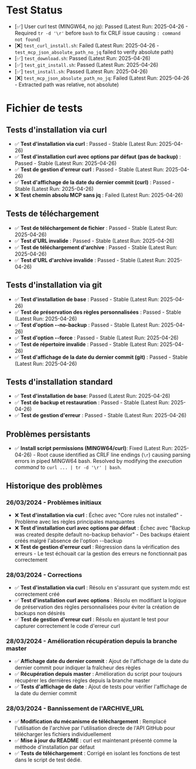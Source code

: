 # Test Status

- [✅] User curl test (MINGW64, no jq): Passed (Latest Run: 2025-04-26 - Required `tr -d '\r'` before `bash` to fix CRLF issue causing `: command not found`)
- [❌] `test_curl_install.sh`: Failed (Latest Run: 2025-04-26 - `test_mcp_json_absolute_path_no_jq` failed to verify absolute path)
- [✅] `test_download.sh`: Passed (Latest Run: 2025-04-26)
- [✅] `test_git_install.sh`: Passed (Latest Run: 2025-04-26)
- [✅] `test_install.sh`: Passed (Latest Run: 2025-04-26)
- [❌] `test_mcp_json_absolute_path_no_jq`: Failed (Latest Run: 2025-04-26 - Extracted path was relative, not absolute)

# Fichier de tests

## Tests d'installation via curl
- ✅ **Test d'installation via curl** : Passed - Stable (Latest Run: 2025-04-26)
- ✅ **Test d'installation curl avec options par défaut (pas de backup)** : Passed - Stable (Latest Run: 2025-04-26)
- ✅ **Test de gestion d'erreur curl** : Passed - Stable (Latest Run: 2025-04-26)
- ✅ **Test d'affichage de la date du dernier commit (curl)** : Passed - Stable (Latest Run: 2025-04-26)
- ❌ **Test chemin absolu MCP sans jq** : Failed (Latest Run: 2025-04-26)

## Tests de téléchargement
- ✅ **Test de téléchargement de fichier** : Passed - Stable (Latest Run: 2025-04-26)
- ✅ **Test d'URL invalide** : Passed - Stable (Latest Run: 2025-04-26)
- ✅ **Test de téléchargement d'archive** : Passed - Stable (Latest Run: 2025-04-26)
- ✅ **Test d'URL d'archive invalide** : Passed - Stable (Latest Run: 2025-04-26)

## Tests d'installation via git
- ✅ **Test d'installation de base** : Passed - Stable (Latest Run: 2025-04-26)
- ✅ **Test de préservation des règles personnalisées** : Passed - Stable (Latest Run: 2025-04-26)
- ✅ **Test d'option --no-backup** : Passed - Stable (Latest Run: 2025-04-26)
- ✅ **Test d'option --force** : Passed - Stable (Latest Run: 2025-04-26)
- ✅ **Test de répertoire invalide** : Passed - Stable (Latest Run: 2025-04-26)
- ✅ **Test d'affichage de la date du dernier commit (git)** : Passed - Stable (Latest Run: 2025-04-26)

## Tests d'installation standard
- ✅ **Test d'installation de base**: Passed (Latest Run: 2025-04-26)
- ✅ **Test de backup et restauration** : Passed - Stable (Latest Run: 2025-04-26)
- ✅ **Test de gestion d'erreur** : Passed - Stable (Latest Run: 2025-04-26)

## Problèmes persistants
- ✅ **Install script permissions (MINGW64/curl)**: Fixed (Latest Run: 2025-04-26) - Root cause identified as CRLF line endings (`\r`) causing parsing errors in piped MINGW64 bash. Resolved by modifying the *execution command* to `curl ... | tr -d '\r' | bash`.

## Historique des problèmes

### 26/03/2024 - Problèmes initiaux
- ❌ **Test d'installation via curl** : Échec avec "Core rules not installed" - Problème avec les règles principales manquantes
- ❌ **Test d'installation curl avec options par défaut** : Échec avec "Backup was created despite default no-backup behavior" - Des backups étaient créés malgré l'absence de l'option --backup
- ❌ **Test de gestion d'erreur curl** : Régression dans la vérification des erreurs - Le test échouait car la gestion des erreurs ne fonctionnait pas correctement

### 28/03/2024 - Corrections
- ✅ **Test d'installation via curl** : Résolu en s'assurant que system.mdc est correctement créé
- ✅ **Test d'installation curl avec options** : Résolu en modifiant la logique de préservation des règles personnalisées pour éviter la création de backups non désirés
- ✅ **Test de gestion d'erreur curl** : Résolu en ajustant le test pour capturer correctement le code d'erreur curl

### 28/03/2024 - Amélioration récupération depuis la branche master
- ✅ **Affichage date du dernier commit** : Ajout de l'affichage de la date du dernier commit pour indiquer la fraîcheur des règles
- ✅ **Récupération depuis master** : Amélioration du script pour toujours récupérer les dernières règles depuis la branche master
- ✅ **Tests d'affichage de date** : Ajout de tests pour vérifier l'affichage de la date du dernier commit

### 28/03/2024 - Bannissement de l'ARCHIVE_URL
- ✅ **Modification du mécanisme de téléchargement** : Remplacé l'utilisation de l'archive par l'utilisation directe de l'API GitHub pour télécharger les fichiers individuellement
- ✅ **Mise à jour du README** : curl est maintenant présenté comme la méthode d'installation par défaut
- ✅ **Tests de téléchargement** : Corrigé en isolant les fonctions de test dans le script de test dédié. 